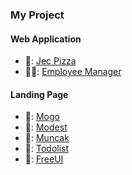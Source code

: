 ### My Project
#### Web Application
- 🍕:  [Jec Pizza](https://jecpizza20220130120227.azurewebsites.net)
- 👷‍♂️: [Employee Manager](https://jecemployeemanager.000webhostapp.com/login.php)
#### Landing Page
- 🍩:  [Mogo](https://mogo-landing-page.vercel.app)
- 🍨:  [Modest](https://mtp0881.github.io/modest-website-1/)
- 🍧:  [Muncak](https://mtp0881.github.io/muncak-website-01/)
- 🍊:  [Todolist](https://todo-list-mtp0881.vercel.app/)
- 🍑:  [FreeUI](https://free-ui.vercel.app/)

